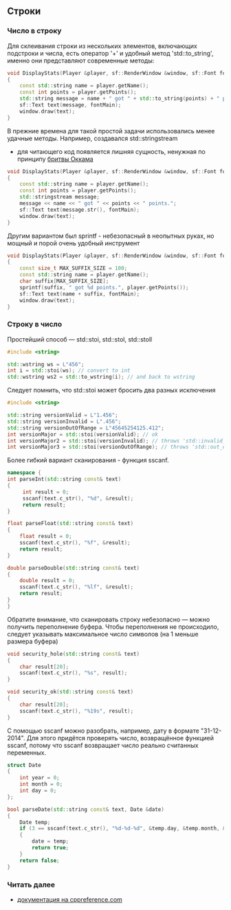 ## Строки

### Число в строку

Для склеивания строки из нескольких элементов, включающих подстроки и числа, есть оператор '+' и удобный метод 'std::to_string', именно они представляют современные методы:
```cpp
void DisplayStats(Player &player, sf::RenderWindow &window, sf::Font fontMain)
{
    const std::string name = player.getName();
    const int points = player.getPoints();
    std::string message = name + " got " + std::to_string(points) + " points.";
    sf::Text text(message, fontMain);
    window.draw(text);
}
```

В прежние времена для такой простой задачи использовались менее удачные методы. Например, создавался std::stringstream
- для читающего код появляется лишняя сущность, ненужная по принципу [бритвы Оккама](https://ru.wikipedia.org/wiki/%D0%91%D1%80%D0%B8%D1%82%D0%B2%D0%B0_%D0%9E%D0%BA%D0%BA%D0%B0%D0%BC%D0%B0)
```cpp
void DisplayStats(Player &player, sf::RenderWindow &window, sf::Font fontMain)
{
    const std::string name = player.getName();
    const int points = player.getPoints();
    std::stringstream message;
    message << name << " got " << points << " points.";
    sf::Text text(message.str(), fontMain);
    window.draw(text);
}
```

Другим вариантом был sprintf - небезопасный в неопытных руках, но мощный и порой очень удобный инструмент
```cpp
void DisplayStats(Player &player, sf::RenderWindow &window, sf::Font fontMain)
{
    const size_t MAX_SUFFIX_SIZE = 100;
    const std::string name = player.getName();
    char suffix[MAX_SUFFIX_SIZE];
    sprintf(suffix, " got %d points.", player.getPoints());
    sf::Text text(name + suffix, fontMain);
    window.draw(text);
}
```

### Строку в число

Простейший способ &mdash; std::stoi, std::stol, std::stoll
```cpp
#include <string>

std::wstring ws = L"456";
int i = std::stoi(ws); // convert to int
std::wstring ws2 = std::to_wstring(i); // and back to wstring
```

Следует помнить, что std::stoi может бросить два разных исключения

```cpp
#include <string>

std::string versionValid = L"1.456";
std::string versionInvalid = L".456";
std::string versionOutOfRange = L"45645254125.412";
int versionMajor = std::stoi(versionValid); // ok
int versionMajor2 = std::stoi(versionInvalid); // throws 'std::invalid_argument'
int versionMajor3 = std::stoi(versionOutOfRange); // throws 'std::out_of_range'
```

Более гибкий вариант сканирования - функция sscanf.
```cpp
namespace {
int parseInt(std::string const& text)
{
     int result = 0;
     sscanf(text.c_str(), "%d", &result);
     return result;
}

float parseFloat(std::string const& text)
{
    float result = 0;
    sscanf(text.c_str(), "%f", &result);
    return result;
}

double parseDouble(std::string const& text)
{
    double result = 0;
    sscanf(text.c_str(), "%lf", &result);
    return result;
}
}
```

Обратите внимание, что сканировать строку небезопасно &mdash; можно получить переполнение буфера. Чтобы переполнения не происходило, следует указывать максимальное число символов (на 1 меньше размера буфера)
```cpp
void security_hole(std::string const& text)
{
    char result[20];
    sscanf(text.c_str(), "%s", result);
}

void security_ok(std::string const& text)
{
    char result[20];
    sscanf(text.c_str(), "%19s", result);
}
```

С помощью sscanf можно разобрать, например, дату в формате "31-12-2014". Для этого придётся проверять число, возвращённое функцией sscanf, потому что sscanf возвращает число реально считанных переменных.
```cpp
struct Date
{
    int year = 0;
    int month = 0;
    int day = 0;
};

bool parseDate(std::string const& text, Date &date)
{
    Date temp;
    if (3 == sscanf(text.c_str(), "%d-%d-%d", &temp.day, &temp.month, &temp.year))
    {
        date = temp;
        return true;
    }
    return false;
}
```

### Читать далее
- [документация на cppreference.com](http://en.cppreference.com/w/cpp/string/basic_string/stol)

